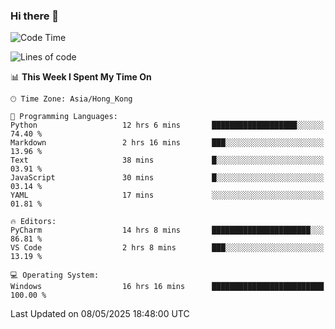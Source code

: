 ### Hi there 👋

<!--
**RoiexLee/RoiexLee** is a ✨ _special_ ✨ repository because its `README.md` (this file) appears on your GitHub profile.

Here are some ideas to get you started:

- 🔭 I’m currently working on ...
- 🌱 I’m currently learning ...
- 👯 I’m looking to collaborate on ...
- 🤔 I’m looking for help with ...
- 💬 Ask me about ...
- 📫 How to reach me: ...
- 😄 Pronouns: ...
- ⚡ Fun fact: ...
-->

<!--START_SECTION:waka-->
![Code Time](http://img.shields.io/badge/Code%20Time-1%2C147%20hrs%2054%20mins-blue)

![Lines of code](https://img.shields.io/badge/From%20Hello%20World%20I%27ve%20Written-41.6%20thousand%20lines%20of%20code-blue)

📊 **This Week I Spent My Time On** 

```text
🕑︎ Time Zone: Asia/Hong_Kong

💬 Programming Languages: 
Python                   12 hrs 6 mins       ███████████████████░░░░░░   74.40 % 
Markdown                 2 hrs 16 mins       ███░░░░░░░░░░░░░░░░░░░░░░   13.96 % 
Text                     38 mins             █░░░░░░░░░░░░░░░░░░░░░░░░   03.91 % 
JavaScript               30 mins             █░░░░░░░░░░░░░░░░░░░░░░░░   03.14 % 
YAML                     17 mins             ░░░░░░░░░░░░░░░░░░░░░░░░░   01.81 % 

🔥 Editors: 
PyCharm                  14 hrs 8 mins       ██████████████████████░░░   86.81 % 
VS Code                  2 hrs 8 mins        ███░░░░░░░░░░░░░░░░░░░░░░   13.19 % 

💻 Operating System: 
Windows                  16 hrs 16 mins      █████████████████████████   100.00 % 
```


 Last Updated on 08/05/2025 18:48:00 UTC
<!--END_SECTION:waka-->
